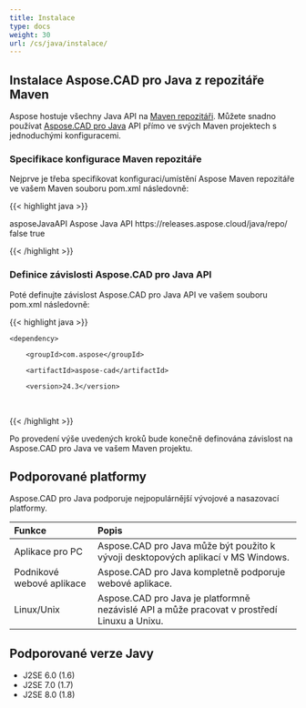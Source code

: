 ```yaml
---
title: Instalace
type: docs
weight: 30
url: /cs/java/instalace/
---
```


## **Instalace Aspose.CAD pro Java z repozitáře Maven**

Aspose hostuje všechny Java API na [Maven repozitáři](https://releases.aspose.com/java/repo/com/aspose/). Můžete snadno používat [Aspose.CAD pro Java](https://releases.aspose.com/java/repo/com/aspose/aspose-cad/) API přímo ve svých Maven projektech s jednoduchými konfiguracemi.

### **Specifikace konfigurace Maven repozitáře**

Nejprve je třeba specifikovat konfiguraci/umístění Aspose Maven repozitáře ve vašem Maven souboru pom.xml následovně:

{{< highlight java >}}

<repositories>
    <repository>
        <id>asposeJavaAPI</id>
        <name>Aspose Java API</name>
        <url>https://releases.aspose.cloud/java/repo/</url>
        <snapshots>
            <enabled>false</enabled>
        </snapshots>
        <releases>
            <enabled>true</enabled>
        </releases>
    </repository>
</repositories>

{{< /highlight >}}

### **Definice závislosti Aspose.CAD pro Java API**

Poté definujte závislost Aspose.CAD pro Java API ve vašem souboru pom.xml následovně:

{{< highlight java >}}

 <dependencies>

    <dependency>

        <groupId>com.aspose</groupId>

        <artifactId>aspose-cad</artifactId>

        <version>24.3</version>        

   </dependency>

</dependencies>

{{< /highlight >}}

Po provedení výše uvedených kroků bude konečně definována závislost na Aspose.CAD pro Java ve vašem Maven projektu.

## **Podporované platformy**

Aspose.CAD pro Java podporuje nejpopulárnější vývojové a nasazovací platformy.

|**Funkce**|**Popis**|
| :- | :- |
|Aplikace pro PC|Aspose.CAD pro Java může být použito k vývoji desktopových aplikací v MS Windows.|
|Podnikové webové aplikace|Aspose.CAD pro Java kompletně podporuje webové aplikace.|
|Linux/Unix|Aspose.CAD pro Java je platformně nezávislé API a může pracovat v prostředí Linuxu a Unixu.|

## **Podporované verze Javy**

- J2SE 6.0 (1.6)
- J2SE 7.0 (1.7)
- J2SE 8.0 (1.8)
